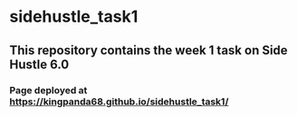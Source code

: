 # sidehustle_task1
## This repository contains the week 1 task on Side Hustle 6.0 
### Page deployed at https://kingpanda68.github.io/sidehustle_task1/
